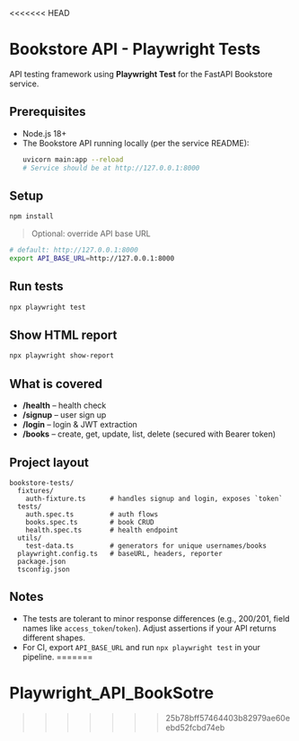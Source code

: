 <<<<<<< HEAD
# Bookstore API - Playwright Tests

API testing framework using **Playwright Test** for the FastAPI Bookstore service.

## Prerequisites
- Node.js 18+
- The Bookstore API running locally (per the service README):
  ```bash
  uvicorn main:app --reload
  # Service should be at http://127.0.0.1:8000
  ```

## Setup
```bash
npm install
```

> Optional: override API base URL
```bash
# default: http://127.0.0.1:8000
export API_BASE_URL=http://127.0.0.1:8000
```

## Run tests
```bash
npx playwright test
```

## Show HTML report
```bash
npx playwright show-report
```

## What is covered
- **/health** – health check
- **/signup** – user sign up
- **/login** – login & JWT extraction
- **/books** – create, get, update, list, delete (secured with Bearer token)

## Project layout
```
bookstore-tests/
  fixtures/
    auth-fixture.ts      # handles signup and login, exposes `token`
  tests/
    auth.spec.ts         # auth flows
    books.spec.ts        # book CRUD
    health.spec.ts       # health endpoint
  utils/
    test-data.ts         # generators for unique usernames/books
  playwright.config.ts   # baseURL, headers, reporter
  package.json
  tsconfig.json
```

## Notes
- The tests are tolerant to minor response differences (e.g., 200/201, field names like `access_token`/`token`). Adjust assertions if your API returns different shapes.
- For CI, export `API_BASE_URL` and run `npx playwright test` in your pipeline.
=======
# Playwright_API_BookSotre
>>>>>>> 25b78bff57464403b82979ae60eebd52fcbd74eb
